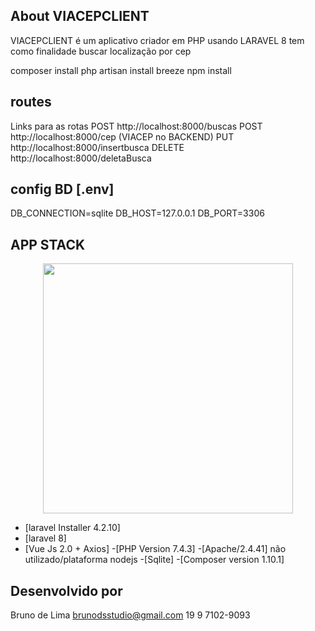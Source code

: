 ## About VIACEPCLIENT
VIACEPCLIENT é um aplicativo criador em PHP usando LARAVEL 8
tem como finalidade buscar localização por cep


composer install
php artisan install breeze
npm install


## routes
Links para as rotas
POST http://localhost:8000/buscas
POST http://localhost:8000/cep  (VIACEP no BACKEND)
PUT http://localhost:8000/insertbusca
DELETE http://localhost:8000/deletaBusca


## config BD [.env]
DB_CONNECTION=sqlite
DB_HOST=127.0.0.1
DB_PORT=3306


## APP STACK
<p align="center"><a href="https://laravel.com" target="_blank"><img src="https://raw.githubusercontent.com/laravel/art/master/logo-lockup/5%20SVG/2%20CMYK/1%20Full%20Color/laravel-logolockup-cmyk-red.svg" width="400"></a></p>

- [laravel Installer 4.2.10]
- [laravel 8]
- [Vue Js 2.0 + Axios]
 -[PHP Version 7.4.3]
 -[Apache/2.4.41] não utilizado/plataforma nodejs
 -[Sqlite]
 -[Composer version 1.10.1]


## Desenvolvido por 
Bruno de Lima
brunodsstudio@gmail.com
19 9 7102-9093
